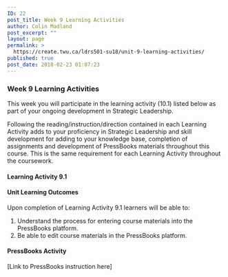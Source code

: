 ```yaml
---
ID: 22
post_title: Week 9 Learning Activities
author: Colin Madland
post_excerpt: ""
layout: page
permalink: >
  https://create.twu.ca/ldrs501-su18/unit-9-learning-activities/
published: true
post_date: 2018-02-23 01:07:23
---
```

<h3>Week 9 Learning Activities</h3>

This week you will participate in the learning activity (10.1) listed below as part of your ongoing development in Strategic Leadership.

Following the reading/instruction/direction contained in each Learning Activity adds to your proficiency in Strategic Leadership and skill development for adding to your knowledge base, completion of assignments and development of PressBooks materials throughout this course. This is the same requirement for each Learning Activity throughout the coursework.

<h4>Learning Activity 9.1</h4>

<h4>Unit Learning Outcomes</h4>

Upon completion of Learning Activity 9.1 learners will be able to:

<ol>
    <li>Understand the process for entering course materials into the PressBooks platform.</li>
    <li>Be able to edit course materials in the PressBooks platform.</li>
</ol>

<h4>PressBooks Activity</h4>

[Link to PressBooks instruction here]